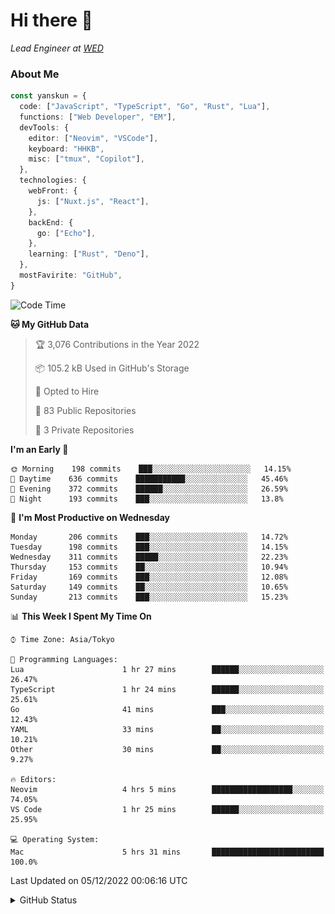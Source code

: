 # Hi there&nbsp;:wave:

_Lead Engineer at [WED](https://github.com/wedinc)_

### About Me

```ts
const yanskun = {
  code: ["JavaScript", "TypeScript", "Go", "Rust", "Lua"],
  functions: ["Web Developer", "EM"],
  devTools: {
    editor: ["Neovim", "VSCode"],
    keyboard: "HHKB",
    misc: ["tmux", "Copilot"],
  },
  technologies: {
    webFront: {
      js: ["Nuxt.js", "React"],
    },
    backEnd: {
      go: ["Echo"],
    },
    learning: ["Rust", "Deno"],
  },
  mostFavirite: "GitHub",
}
```

<!--START_SECTION:waka-->
![Code Time](http://img.shields.io/badge/Code%20Time-5%20hrs%2045%20mins-blue)

**🐱 My GitHub Data** 

> 🏆 3,076 Contributions in the Year 2022
 > 
> 📦 105.2 kB Used in GitHub's Storage 
 > 
> 💼 Opted to Hire
 > 
> 📜 83 Public Repositories 
 > 
> 🔑 3 Private Repositories  
 > 
**I'm an Early 🐤** 

```text
🌞 Morning    198 commits    ███░░░░░░░░░░░░░░░░░░░░░░   14.15% 
🌆 Daytime    636 commits    ███████████░░░░░░░░░░░░░░   45.46% 
🌃 Evening    372 commits    ██████░░░░░░░░░░░░░░░░░░░   26.59% 
🌙 Night      193 commits    ███░░░░░░░░░░░░░░░░░░░░░░   13.8%

```
📅 **I'm Most Productive on Wednesday** 

```text
Monday       206 commits    ███░░░░░░░░░░░░░░░░░░░░░░   14.72% 
Tuesday      198 commits    ███░░░░░░░░░░░░░░░░░░░░░░   14.15% 
Wednesday    311 commits    █████░░░░░░░░░░░░░░░░░░░░   22.23% 
Thursday     153 commits    ██░░░░░░░░░░░░░░░░░░░░░░░   10.94% 
Friday       169 commits    ███░░░░░░░░░░░░░░░░░░░░░░   12.08% 
Saturday     149 commits    ██░░░░░░░░░░░░░░░░░░░░░░░   10.65% 
Sunday       213 commits    ███░░░░░░░░░░░░░░░░░░░░░░   15.23%

```


📊 **This Week I Spent My Time On** 

```text
⌚︎ Time Zone: Asia/Tokyo

💬 Programming Languages: 
Lua                      1 hr 27 mins        ██████░░░░░░░░░░░░░░░░░░░   26.47% 
TypeScript               1 hr 24 mins        ██████░░░░░░░░░░░░░░░░░░░   25.61% 
Go                       41 mins             ███░░░░░░░░░░░░░░░░░░░░░░   12.43% 
YAML                     33 mins             ██░░░░░░░░░░░░░░░░░░░░░░░   10.21% 
Other                    30 mins             ██░░░░░░░░░░░░░░░░░░░░░░░   9.27%

🔥 Editors: 
Neovim                   4 hrs 5 mins        ██████████████████░░░░░░░   74.05% 
VS Code                  1 hr 25 mins        ██████░░░░░░░░░░░░░░░░░░░   25.95%

💻 Operating System: 
Mac                      5 hrs 31 mins       █████████████████████████   100.0%

```


 Last Updated on 05/12/2022 00:06:16 UTC
<!--END_SECTION:waka-->

<details>
<summary>GitHub Status</summary>
<picture>
  <source media="(prefers-color-scheme: dark)" srcset="https://raw.githubusercontent.com/yanskun/yanskun/master/profile-summary-card-output/nord_dark/0-profile-details.svg">
 <img src="https://raw.githubusercontent.com/yanskun/yanskun/master/profile-summary-card-output/default/0-profile-details.svg">
</picture>
<br>
<picture>
  <source media="(prefers-color-scheme: dark)" srcset="https://raw.githubusercontent.com/yanskun/yanskun/master/profile-summary-card-output/nord_dark/1-repos-per-language.svg">
 <img src="https://raw.githubusercontent.com/yanskun/yanskun/master/profile-summary-card-output/default/1-repos-per-language.svg">
</picture>
<picture>
  <source media="(prefers-color-scheme: dark)" srcset="https://raw.githubusercontent.com/yanskun/yanskun/master/profile-summary-card-output/nord_dark/2-most-commit-language.svg">
 <img src="https://raw.githubusercontent.com/yanskun/yanskun/master/profile-summary-card-output/default/2-most-commit-language.svg">
</picture>
<br>
<picture>
  <source media="(prefers-color-scheme: dark)" srcset="https://raw.githubusercontent.com/yanskun/yanskun/master/profile-summary-card-output/nord_dark/3-stats.svg">
 <img src="https://raw.githubusercontent.com/yanskun/yanskun/master/profile-summary-card-output/default/3-stats.svg">
</picture>
<picture>
  <source media="(prefers-color-scheme: dark)" srcset="https://raw.githubusercontent.com/yanskun/yanskun/master/profile-summary-card-output/nord_dark/4-productive-time.svg">
 <img src="https://raw.githubusercontent.com/yanskun/yanskun/master/profile-summary-card-output/default/4-productive-time.svg">
</picture>
</details>
